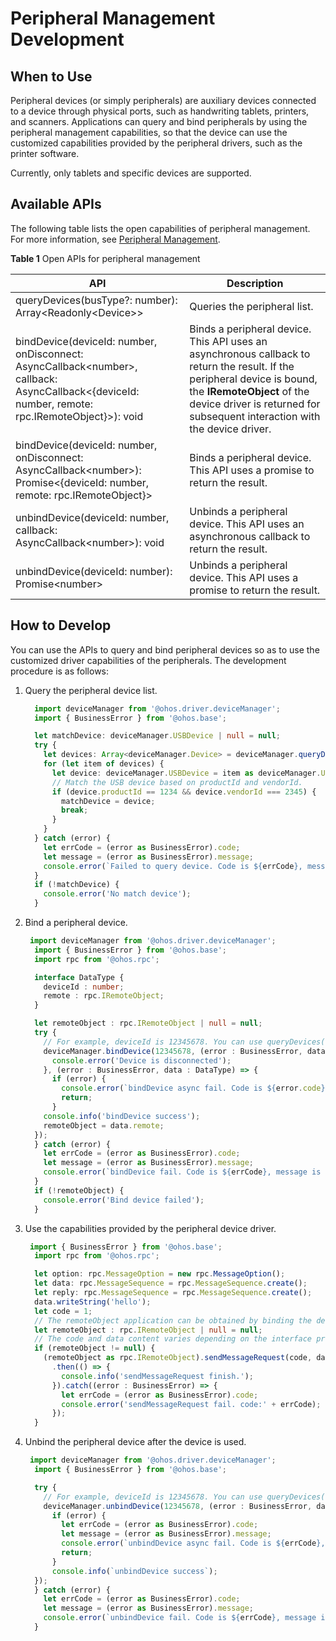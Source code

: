 # Peripheral Management Development


## When to Use

Peripheral devices (or simply peripherals) are auxiliary devices connected to a device through physical ports, such as handwriting tablets, printers, and scanners. Applications can query and bind peripherals by using the peripheral management capabilities, so that the device can use the customized capabilities provided by the peripheral drivers, such as the printer software.

Currently, only tablets and specific devices are supported.


## Available APIs

The following table lists the open capabilities of peripheral management. For more information, see [Peripheral Management](../../reference/apis-driverdevelopment-kit/js-apis-driver-deviceManager.md).

**Table 1** Open APIs for peripheral management

| API                                                                                                                                                     | Description                                                                                   |
| ----------------------------------------------------------------------------------------------------------------------------------------------------------- | --------------------------------------------------------------------------------------- |
| queryDevices(busType?: number): Array&lt;Readonly&lt;Device&gt;&gt;                                                                                         | Queries the peripheral list.                                                                       |
| bindDevice(deviceId: number, onDisconnect: AsyncCallback&lt;number&gt;, callback: AsyncCallback&lt;{deviceId: number, remote: rpc.IRemoteObject}&gt;): void | Binds a peripheral device. This API uses an asynchronous callback to return the result. If the peripheral device is bound, the **IRemoteObject** of the device driver is returned for subsequent interaction with the device driver.|
| bindDevice(deviceId: number, onDisconnect: AsyncCallback&lt;number&gt;): Promise&lt;{deviceId: number, remote: rpc.IRemoteObject}&gt;                       | Binds a peripheral device. This API uses a promise to return the result.                                                                 |
| unbindDevice(deviceId: number, callback: AsyncCallback&lt;number&gt;): void                                                                                 | Unbinds a peripheral device. This API uses an asynchronous callback to return the result.                                                                             |
| unbindDevice(deviceId: number): Promise&lt;number&gt;                                                                                                       | Unbinds a peripheral device. This API uses a promise to return the result.                                                                             |


## How to Develop

You can use the APIs to query and bind peripheral devices so as to use the customized driver capabilities of the peripherals. The development procedure is as follows:


1. Query the peripheral device list.

   ```ts
     import deviceManager from '@ohos.driver.deviceManager';
     import { BusinessError } from '@ohos.base';
   
     let matchDevice: deviceManager.USBDevice | null = null;
     try {
       let devices: Array<deviceManager.Device> = deviceManager.queryDevices(deviceManager.BusType.USB);
       for (let item of devices) {
         let device: deviceManager.USBDevice = item as deviceManager.USBDevice;
         // Match the USB device based on productId and vendorId.
         if (device.productId == 1234 && device.vendorId === 2345) {
           matchDevice = device;
           break;
         }
       }
     } catch (error) {
       let errCode = (error as BusinessError).code;
       let message = (error as BusinessError).message;
       console.error(`Failed to query device. Code is ${errCode}, message is ${message}`);
     }
     if (!matchDevice) {
       console.error('No match device');
     }
   ```

   

2. Bind a peripheral device.

   ```ts
    import deviceManager from '@ohos.driver.deviceManager';
     import { BusinessError } from '@ohos.base';
     import rpc from '@ohos.rpc';
   
     interface DataType {
       deviceId : number;
       remote : rpc.IRemoteObject;
     }
   
     let remoteObject : rpc.IRemoteObject | null = null;
     try {
       // For example, deviceId is 12345678. You can use queryDevices() to obtain the deviceId.
       deviceManager.bindDevice(12345678, (error : BusinessError, data : number) => {
         console.error('Device is disconnected');
       }, (error : BusinessError, data : DataType) => {
         if (error) {
           console.error(`bindDevice async fail. Code is ${error.code}, message is ${error.message}`);
           return;
         }
       console.info('bindDevice success');
       remoteObject = data.remote;
     });
     } catch (error) {
       let errCode = (error as BusinessError).code;
       let message = (error as BusinessError).message;
       console.error(`bindDevice fail. Code is ${errCode}, message is ${message}`);
     }
     if (!remoteObject) {
       console.error('Bind device failed');
     }
   ```

    

3. Use the capabilities provided by the peripheral device driver.

   ```ts
    import { BusinessError } from '@ohos.base';
     import rpc from '@ohos.rpc';
   
     let option: rpc.MessageOption = new rpc.MessageOption();
     let data: rpc.MessageSequence = rpc.MessageSequence.create();
     let reply: rpc.MessageSequence = rpc.MessageSequence.create();
     data.writeString('hello');
     let code = 1;
     // The remoteObject application can be obtained by binding the device.
     let remoteObject : rpc.IRemoteObject | null = null;
     // The code and data content varies depending on the interface provided by the driver.
     if (remoteObject != null) {
       (remoteObject as rpc.IRemoteObject).sendMessageRequest(code, data, reply, option)
         .then(() => {
           console.info('sendMessageRequest finish.');
         }).catch((error : BusinessError) => {
           let errCode = (error as BusinessError).code;
           console.error('sendMessageRequest fail. code:' + errCode);
         });
     }
   ```

   

4. Unbind the peripheral device after the device is used.

   ```ts
    import deviceManager from '@ohos.driver.deviceManager';
     import { BusinessError } from '@ohos.base';
   
     try {
       // For example, deviceId is 12345678. You can use queryDevices() to obtain the deviceId.
       deviceManager.unbindDevice(12345678, (error : BusinessError, data : number) => {
         if (error) {
           let errCode = (error as BusinessError).code;
           let message = (error as BusinessError).message;
           console.error(`unbindDevice async fail. Code is ${errCode}, message is ${message}`);
           return;
         }
         console.info(`unbindDevice success`);
     });
     } catch (error) {
       let errCode = (error as BusinessError).code;
       let message = (error as BusinessError).message;
       console.error(`unbindDevice fail. Code is ${errCode}, message is ${message}`);
     }
   ```

   

 